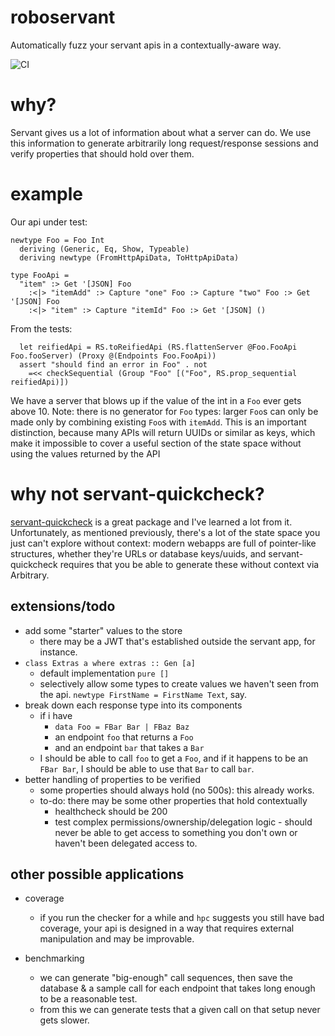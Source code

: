 # roboservant

Automatically fuzz your servant apis in a contextually-aware way.

![CI](https://github.com/mwotton/roboservant/workflows/CI/badge.svg)


# why?

Servant gives us a lot of information about what a server can do. We
use this information to generate arbitrarily long request/response
sessions and verify properties that should hold over them.

# example

Our api under test:

```
newtype Foo = Foo Int
  deriving (Generic, Eq, Show, Typeable)
  deriving newtype (FromHttpApiData, ToHttpApiData)

type FooApi =
  "item" :> Get '[JSON] Foo
    :<|> "itemAdd" :> Capture "one" Foo :> Capture "two" Foo :> Get '[JSON] Foo
    :<|> "item" :> Capture "itemId" Foo :> Get '[JSON] ()
```

From the tests:

```
  let reifiedApi = RS.toReifiedApi (RS.flattenServer @Foo.FooApi Foo.fooServer) (Proxy @(Endpoints Foo.FooApi))
  assert "should find an error in Foo" . not
    =<< checkSequential (Group "Foo" [("Foo", RS.prop_sequential reifiedApi)])
```

We have a server that blows up if the value of the int in a `Foo` ever gets above 10. Note:
there is no generator for `Foo` types: larger `Foo`s can only be made only by combining existing
`Foo`s with `itemAdd`. This is an important distinction, because many APIs will return UUIDs or
similar as keys, which make it impossible to cover a useful section of the state space without
using the values returned by the API


# why not servant-quickcheck?

[servant-quickcheck](https://hackage.haskell.org/package/servant-quickcheck)
is a great package and I've learned a lot from it. Unfortunately, as mentioned previously,
there's a lot of the state space you just can't explore without context: modern webapps are
full of pointer-like structures, whether they're URLs or database
keys/uuids, and servant-quickcheck requires that you be able to generate
these without context via Arbitrary.

## extensions/todo

- add some "starter" values to the store
  - there may be a JWT that's established outside the servant app, for instance.
- `class Extras a where extras :: Gen [a]`
  - default implementation `pure []`
  - selectively allow some types to create values we haven't seen from the api.
	`newtype FirstName = FirstName Text`, say.
- break down each response type into its components
  - if i have
	- `data Foo = FBar Bar | FBaz Baz`
	- an endpoint `foo` that returns a `Foo`
	- and an endpoint `bar` that takes a `Bar`
  - I should be able to call `foo` to get a `Foo`, and if it happens to be an `FBar Bar`, I
	should be able to use that `Bar` to call `bar`.
- better handling of properties to be verified
  - some properties should always hold (no 500s): this already works.
  - to-do: there may be some other properties that hold contextually
	- healthcheck should be 200
	- test complex permissions/ownership/delegation logic - should never be able to
	  get access to something you don't own or haven't been delegated access to.

## other possible applications

- coverage
  - if you run the checker for a while and `hpc` suggests you still have bad coverage,
	your api is designed in a way that requires external manipulation and may be improvable.

- benchmarking
  - we can generate "big-enough" call sequences, then save the database & a sample call for each
	endpoint that takes long enough to be a reasonable test.
  - from this we can generate tests that a given call on that setup never gets slower.
